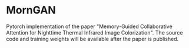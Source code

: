 # MornGAN
Pytorch implementation of the paper "Memory-Guided Collaborative Attention for Nighttime Thermal Infrared Image Colorization". The source code and training weights will be available after the paper is published.
